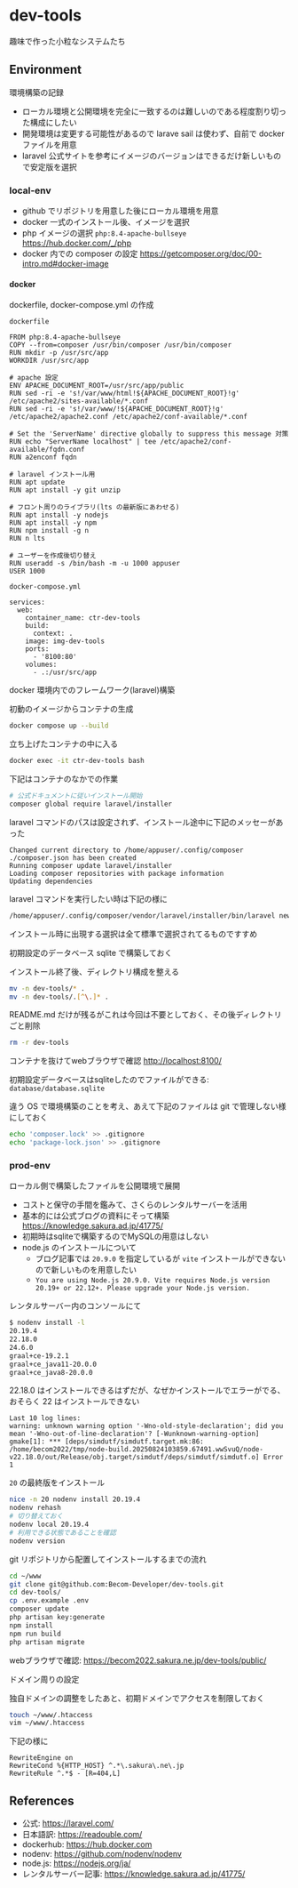 # dev-tools

趣味で作った小粒なシステムたち

## Environment

環境構築の記録

- ローカル環境と公開環境を完全に一致するのは難しいのである程度割り切った構成にしたい
- 開発環境は変更する可能性があるので larave sail は使わず、自前で docker ファイルを用意
- laravel 公式サイトを参考にイメージのバージョンはできるだけ新しいもので安定版を選択

### local-env

- github でリポジトリを用意した後にローカル環境を用意
- docker 一式のインストール後、イメージを選択
- php イメージの選択 `php:8.4-apache-bullseye` <https://hub.docker.com/_/php>
- docker 内での composer の設定 <https://getcomposer.org/doc/00-intro.md#docker-image>

#### docker

dockerfile, docker-compose.yml の作成

`dockerfile`

```docker
FROM php:8.4-apache-bullseye
COPY --from=composer /usr/bin/composer /usr/bin/composer
RUN mkdir -p /usr/src/app
WORKDIR /usr/src/app

# apache 設定
ENV APACHE_DOCUMENT_ROOT=/usr/src/app/public
RUN sed -ri -e 's!/var/www/html!${APACHE_DOCUMENT_ROOT}!g' /etc/apache2/sites-available/*.conf
RUN sed -ri -e 's!/var/www/!${APACHE_DOCUMENT_ROOT}!g' /etc/apache2/apache2.conf /etc/apache2/conf-available/*.conf

# Set the 'ServerName' directive globally to suppress this message 対策
RUN echo "ServerName localhost" | tee /etc/apache2/conf-available/fqdn.conf
RUN a2enconf fqdn

# laravel インストール用
RUN apt update
RUN apt install -y git unzip

# フロント周りのライブラリ(lts の最新版にあわせる)
RUN apt install -y nodejs
RUN apt install -y npm
RUN npm install -g n
RUN n lts

# ユーザーを作成後切り替え
RUN useradd -s /bin/bash -m -u 1000 appuser
USER 1000
```

`docker-compose.yml`

```docker
services:
  web:
    container_name: ctr-dev-tools
    build:
      context: .
    image: img-dev-tools
    ports:
      - '8100:80'
    volumes:
      - .:/usr/src/app
```

docker 環境内でのフレームワーク(laravel)構築

初動のイメージからコンテナの生成

```bash
docker compose up --build
```

立ち上げたコンテナの中に入る

```bash
docker exec -it ctr-dev-tools bash
```

下記はコンテナのなかでの作業

```bash
# 公式ドキュメントに従いインストール開始
composer global require laravel/installer
```

laravel コマンドのパスは設定されず、インストール途中に下記のメッセーがあった

```text
Changed current directory to /home/appuser/.config/composer
./composer.json has been created
Running composer update laravel/installer
Loading composer repositories with package information
Updating dependencies
```

laravel コマンドを実行したい時は下記の様に

```bash
/home/appuser/.config/composer/vendor/laravel/installer/bin/laravel new dev-tools
```

インストール時に出現する選択は全て標準で選択されてるものですすめ

初期設定のデータベース sqlite で構築しておく

インストール終了後、ディレクトリ構成を整える

```bash
mv -n dev-tools/* .
mv -n dev-tools/.[^\.]* .
```

README.md だけが残るがこれは今回は不要としておく、その後ディレクトリごと削除

```bash
rm -r dev-tools
```

コンテナを抜けてwebブラウザで確認 <http://localhost:8100/>

初期設定データベースはsqliteしたのでファイルができる: `database/database.sqlite`

違う OS で環境構築のことを考え、あえて下記のファイルは git で管理しない様にしておく

```bash
echo 'composer.lock' >> .gitignore
echo 'package-lock.json' >> .gitignore
```

### prod-env

ローカル側で構築したファイルを公開環境で展開

- コストと保守の手間を鑑みて、さくらのレンタルサーバーを活用
- 基本的には公式ブログの資料にそって構築 <https://knowledge.sakura.ad.jp/41775/>
- 初期時はsqliteで構築するのでMySQLの用意はしない
- node.js のインストールについて
  - ブログ記事では `20.9.0` を指定しているが `vite` インストールができないので新しいものを用意したい
  - `You are using Node.js 20.9.0. Vite requires Node.js version 20.19+ or 22.12+. Please upgrade your Node.js version.`

レンタルサーバー内のコンソールにて

```bash
$ nodenv install -l
20.19.4
22.18.0
24.6.0
graal+ce-19.2.1
graal+ce_java11-20.0.0
graal+ce_java8-20.0.0
```

22.18.0 はインストールできるはずだが、なぜかインストールでエラーがでる、おそらく 22 はインストールできない

```text
Last 10 log lines:
warning: unknown warning option '-Wno-old-style-declaration'; did you mean '-Wno-out-of-line-declaration'? [-Wunknown-warning-option]
gmake[1]: *** [deps/simdutf/simdutf.target.mk:86: /home/becom2022/tmp/node-build.20250824103859.67491.wwSvuQ/node-v22.18.0/out/Release/obj.target/simdutf/deps/simdutf/simdutf.o] Error 1
```

`20` の最終版をインストール

```bash
nice -n 20 nodenv install 20.19.4
nodenv rehash
# 切り替えておく
nodenv local 20.19.4
# 利用できる状態であることを確認
nodenv version
```

git リポジトリから配置してインストールするまでの流れ

```bash
cd ~/www
git clone git@github.com:Becom-Developer/dev-tools.git
cd dev-tools/
cp .env.example .env
composer update
php artisan key:generate
npm install
npm run build
php artisan migrate
```

webブラウザで確認: <https://becom2022.sakura.ne.jp/dev-tools/public/>

ドメイン周りの設定

独自ドメインの調整をしたあと、初期ドメインでアクセスを制限しておく

```bash
touch ~/www/.htaccess
vim ~/www/.htaccess
```

下記の様に

```text
RewriteEngine on
RewriteCond %{HTTP_HOST} ^.*\.sakura\.ne\.jp
RewriteRule ^.*$ - [R=404,L]
```

## References

- 公式: <https://laravel.com/>
- 日本語訳: <https://readouble.com/>
- dockerhub: <https://hub.docker.com>
- nodenv: <https://github.com/nodenv/nodenv>
- node.js: <https://nodejs.org/ja/>
- レンタルサーバー記事: <https://knowledge.sakura.ad.jp/41775/>
